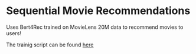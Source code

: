 # Sequential Movie Recommendations

Uses Bert4Rec trained on MovieLens 20M data to recommend movies to users!

The trainig script can be found [here](https://github.com/zanussbaum/BERT4Rec-VAE-Pytorch)
